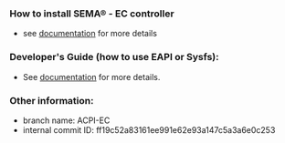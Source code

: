 
### How to install SEMA® - EC controller
* see [documentation](https://adlinktech.github.io/sema/HowToInstallonLinux.html) for more details

### Developer's Guide (how to use EAPI or Sysfs): 
* See [documentation](https://adlinktech.github.io/sema/DeveloperGuide.html) for more details.

   
### Other information:
* branch name: ACPI-EC
* internal commit ID: ff19c52a83161ee991e62e93a147c5a3a6e0c253

